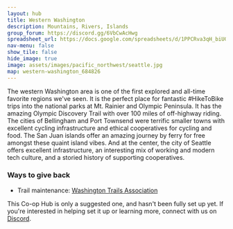```yaml
---
layout: hub
title: Western Washington
description: Mountains, Rivers, Islands
group_forum: https://discord.gg/6VbCwAcHwg
spreadsheet_url: https://docs.google.com/spreadsheets/d/1PPCRva3qH_biUGHA_R2Lb4qJmxaNSvml1GtOPMqhUNs/gviz/tq?tqx=out:json&sheet=Western_Washington
nav-menu: false
show_tile: false
hide_image: true
image: assets/images/pacific_northwest/seattle.jpg
map: western-washington_684826
---
```


The western Washington area is one of the first explored and all-time favorite regions we've seen. It is the perfect place for fantastic #HikeToBike trips into the national parks at Mt. Rainier and Olympic Peninsula.  It has the amazing Olympic Discovery Trail with over 100 miles of off-highway riding.  The cities of Bellingham and Port Townsend were terrific smaller towns with excellent cycling infrastructure and ethical cooperatives for cycling and food. The San Juan islands offer an amazing journey by ferry for free amongst these quaint island vibes.  And at the center, the city of Seattle offers excellent infrastructure, an interesting mix of working and modern tech culture, and a storied history of supporting cooperatives.

### Ways to give back

- Trail maintenance: <a href="https://www.wta.org/get-involved/events">Washington Trails Association</a>


This Co-op Hub is only a suggested one, and hasn't been fully set up yet.  If you're interested in helping set it up or learning more, connect with us on <a href="https://discord.gg/6VbCwAcHwg">Discord</a>.
